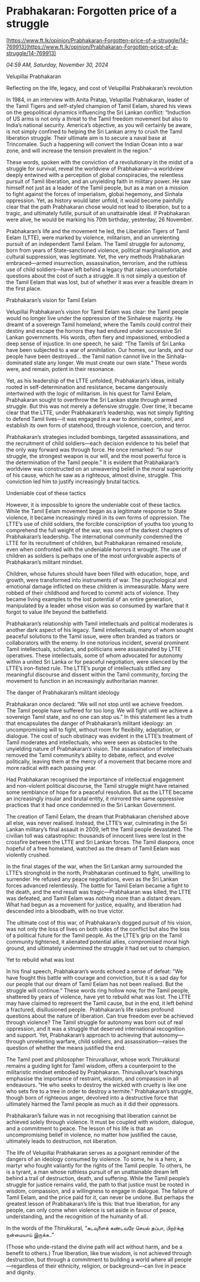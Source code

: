 # Prabhakaran: Forgotten price of a struggle

[https://www.ft.lk/opinion/Prabhakaran-Forgotten-price-of-a-struggle/14-769913](https://www.ft.lk/opinion/Prabhakaran-Forgotten-price-of-a-struggle/14-769913)

*04:59 AM, Saturday, November 30, 2024*

Velupillai Prabhakaran

Reflecting on the life, legacy, and cost of Velupillai Prabhakaran’s revolution

In 1984, in an interview with Anita Pratap, Velupillai Prabhakaran, leader of the Tamil Tigers and self-styled champion of Tamil Eelam, shared his views on the geopolitical dynamics influencing the Sri Lankan conflict: “Induction of US arms is not only a threat to the Tamil freedom movement but also to India’s national security. America’s objective, as you will certainly be aware, is not simply confined to helping the Sri Lankan army to crush the Tamil liberation struggle. Their ultimate aim is to secure a naval base at Trincomalee. Such a happening will convert the Indian Ocean into a war zone, and will increase the tension prevalent in the region.”

These words, spoken with the conviction of a revolutionary in the midst of a struggle for survival, reveal the worldview of Prabhakaran—a worldview deeply entwined with a perception of global conspiracies, the relentless pursuit of Tamil liberation, and an unyielding faith in military power. He saw himself not just as a leader of the Tamil people, but as a man on a mission to fight against the forces of imperialism, global hegemony, and Sinhala oppression. Yet, as history would later unfold, it would become painfully clear that the path Prabhakaran chose would not lead to liberation, but to a tragic, and ultimately futile, pursuit of an unattainable ideal. If Prabhakaran were alive, he would be marking his 70th birthday, yesterday, 26 November.

Prabhakaran’s life and the movement he led, the Liberation Tigers of Tamil Eelam (LTTE), were marked by violence, militarism, and an unrelenting pursuit of an independent Tamil Eelam. The Tamil struggle for autonomy, born from years of State-sanctioned violence, political marginalisation, and cultural suppression, was legitimate. Yet, the very methods Prabhakaran embraced—armed insurrection, assassination, terrorism, and the ruthless use of child soldiers—have left behind a legacy that raises uncomfortable questions about the cost of such a struggle. It is not simply a question of the Tamil Eelam that was lost, but of whether it was ever a feasible dream in the first place.

Prabhakaran’s vision for Tamil Eelam

Velupillai Prabhakaran’s vision for Tamil Eelam was clear: the Tamil people would no longer live under the oppression of the Sinhalese majority. He dreamt of a sovereign Tamil homeland, where the Tamils could control their destiny and escape the horrors they had endured under successive Sri Lankan governments. His words, often fiery and impassioned, embodied a deep sense of injustice. In one speech, he said: “The Tamils of Sri Lanka have been subjected to a war of annihilation. Our homes, our lands, and our people have been destroyed… the Tamil nation cannot live in the Sinhala-dominated state any longer. We must create our own state.” These words were, and remain, potent in their resonance.

Yet, as his leadership of the LTTE unfolded, Prabhakaran’s ideas, initially rooted in self-determination and resistance, became dangerously intertwined with the logic of militarism. In his quest for Tamil Eelam, Prabhakaran sought to overthrow the Sri Lankan state through armed struggle. But this was not merely a defensive struggle. Over time, it became clear that the LTTE, under Prabhakaran’s leadership, was not simply fighting to defend Tamil lives—it was engaged in a war to dominate, control, and establish its own form of statehood, through violence, coercion, and terror.

Prabhakaran’s strategies included bombings, targeted assassinations, and the recruitment of child soldiers—each decision evidence to his belief that the only way forward was through force. He once remarked: “In our struggle, the strongest weapon is our will, and the most powerful force is the determination of the Tamil people.” It is evident that Prabhakaran’s worldview was constructed on an unwavering belief in the moral superiority of his cause, which he saw as a righteous, almost divine, struggle. This conviction led him to justify increasingly brutal tactics.

Undeniable cost of these tactics

However, it is impossible to ignore the undeniable cost of these tactics. While the Tamil Eelam movement began as a legitimate response to State violence, it became increasingly mired in its own forms of oppression. The LTTE’s use of child soldiers, the forcible conscription of youths too young to comprehend the full weight of the war, was one of the darkest chapters of Prabhakaran’s leadership. The international community condemned the LTTE for its recruitment of children, but Prabhakaran remained resolute, even when confronted with the undeniable horrors it wrought. The use of children as soldiers is perhaps one of the most unforgivable aspects of Prabhakaran’s militant mindset.

Children, whose futures should have been filled with education, hope, and growth, were transformed into instruments of war. The psychological and emotional damage inflicted on these children is immeasurable. Many were robbed of their childhood and forced to commit acts of violence. They became living examples to the lost potential of an entire generation, manipulated by a leader whose vision was so consumed by warfare that it forgot to value life beyond the battlefield.

Prabhakaran’s relationship with Tamil intellectuals and political moderates is another dark aspect of his legacy. Tamil intellectuals, many of whom sought peaceful solutions to the Tamil issue, were often branded as traitors or collaborators with the enemy. In one notorious incident, several prominent Tamil intellectuals, scholars, and politicians were assassinated by LTTE operatives. These intellectuals, some of whom advocated for autonomy within a united Sri Lanka or for peaceful negotiation, were silenced by the LTTE’s iron-fisted rule. The LTTE’s purge of intellectuals stifled any meaningful discourse and dissent within the Tamil community, forcing the movement to function in an increasingly authoritarian manner.

The danger of Prabhakaran’s militant ideology

Prabhakaran once declared: “We will not stop until we achieve freedom. The Tamil people have suffered for too long. We will fight until we achieve a sovereign Tamil state, and no one can stop us.” In this statement lies a truth that encapsulates the danger of Prabhakaran’s militant ideology: an uncompromising will to fight, without room for flexibility, adaptation, or dialogue. The cost of such obstinacy was evident in the LTTE’s treatment of Tamil moderates and intellectuals, who were seen as obstacles to the unyielding nature of Prabhakaran’s vision. The assassination of intellectuals removed the Tamil community’s ability to debate, reflect, and evolve politically, leaving them at the mercy of a movement that became more and more radical with each passing year.

Had Prabhakaran recognised the importance of intellectual engagement and non-violent political discourse, the Tamil struggle might have retained some semblance of hope for a peaceful resolution. But as the LTTE became an increasingly insular and brutal entity, it mirrored the same oppressive practices that it had once condemned in the Sri Lankan Government.

The creation of Tamil Eelam, the dream that Prabhakaran cherished above all else, was never realised. Instead, the LTTE’s war, culminating in the Sri Lankan military’s final assault in 2009, left the Tamil people devastated. The civilian toll was catastrophic: thousands of innocent lives were lost in the crossfire between the LTTE and Sri Lankan forces. The Tamil diaspora, once hopeful of a free homeland, watched as the dream of Tamil Eelam was violently crushed.

In the final stages of the war, when the Sri Lankan army surrounded the LTTE’s stronghold in the north, Prabhakaran continued to fight, unwilling to surrender. He refused any peace negotiations, even as the Sri Lankan forces advanced relentlessly. The battle for Tamil Eelam became a fight to the death, and the end result was tragic—Prabhakaran was killed, the LTTE was defeated, and Tamil Eelam was nothing more than a distant dream. What had begun as a movement for justice, equality, and liberation had descended into a bloodbath, with no true victor.

The ultimate cost of this war, of Prabhakaran’s dogged pursuit of his vision, was not only the loss of lives on both sides of the conflict but also the loss of a political future for the Tamil people. As the LTTE’s grip on the Tamil community tightened, it alienated potential allies, compromised moral high ground, and ultimately undermined the struggle it had set out to champion.

Yet to rebuild what was lost

In his final speech, Prabhakaran’s words echoed a sense of defeat: “We have fought this battle with courage and conviction, but it is a sad day for our people that our dream of Tamil Eelam has not been realised. But the struggle will continue.” These words ring hollow now, for the Tamil people, shattered by years of violence, have yet to rebuild what was lost. The LTTE may have claimed to represent the Tamil cause, but in the end, it left behind a fractured, disillusioned people.  Prabhakaran’s life raises profound questions about the nature of liberation. Can true freedom ever be achieved through violence? The Tamil struggle for autonomy was born out of real oppression, and it was a struggle that deserved international recognition and support. Yet, Prabhakaran’s approach to achieving that autonomy—through unrelenting warfare, child soldiers, and assassination—raises the question of whether the means justified the end.

The Tamil poet and philosopher Thiruvalluvar, whose work Thirukkural remains a guiding light for Tamil wisdom, offers a counterpoint to the militaristic mindset embodied by Prabhakaran. Thiruvalluvar’s teachings emphasise the importance of restraint, wisdom, and compassion in all endeavours. “He who seeks to destroy the wicked with cruelty is like one who sets fire to a tree in order to destroy a termite.” Prabhakaran’s struggle, though born of righteous anger, devolved into a destructive force that ultimately harmed the Tamil people as much as it did their oppressors.

Prabhakaran’s failure was in not recognising that liberation cannot be achieved solely through violence. It must be coupled with wisdom, dialogue, and a commitment to peace. The lesson of his life is that an uncompromising belief in violence, no matter how justified the cause, ultimately leads to destruction, not liberation.

The life of Velupillai Prabhakaran serves as a poignant reminder of the dangers of an ideology consumed by violence. To some, he is a hero, a martyr who fought valiantly for the rights of the Tamil people. To others, he is a tyrant, a man whose ruthless pursuit of an unattainable dream left behind a trail of destruction, death, and suffering. While the Tamil people’s struggle for justice remains valid, the path to that justice must be rooted in wisdom, compassion, and a willingness to engage in dialogue. The failure of Tamil Eelam, and the price paid for it, can never be undone. But perhaps the greatest lesson of Prabhakaran’s life is this: that true liberation, for any people, can only come when violence is set aside in favour of peace, understanding, and the recognition of the humanity of all.

In the words of the Thirukkural, “கடவுளைக் கண்டவரே செயல் தப்பா, பிறர்க்கு நன்மையாய் இருக்க..”

(Those who unde-rstand the divine path will act without harm, and be a benefit to others.) True liberation, like true wisdom, is not achieved through destruction, but through a commitment to building a world where all people—regardless of their ethnicity, religion, or background—can live in peace and dignity.

